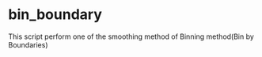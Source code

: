 # bin_boundary
This script perform one of the smoothing method of Binning method(Bin by Boundaries)

